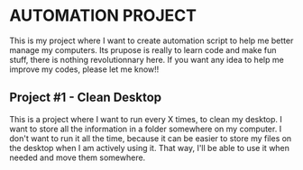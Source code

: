 # AUTOMATION PROJECT

This is my project where I want to create automation script to help me better manage my computers. Its prupose is really to learn code and make fun stuff, there is nothing revolutionnary here. If you want any idea to help me improve my codes, please let me know!!

## Project #1 - Clean Desktop

This is a project where I want to run every X times, to clean my desktop. I want to store all the information in a folder somewhere on my computer. I don't want to run it all the time, because it can be easier to store my files on the desktop when I am actively using it. That way, I'll be able to use it when needed and move them somewhere.
